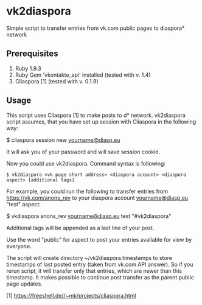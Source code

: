 vk2diaspora
===========

Simple script to transfer entries from vk.com public pages to diaspora* network

Prerequisites
-------------

  1. Ruby 1.9.3
  2. Ruby Gem 'vkontakte_api' installed (tested with v. 1.4)
  3. Cliaspora [1] (tested with v. 0.1.9)
  
Usage
-----

This script uses Cliaspora [1] to make posts to d* network. vk2diaspora script assumes, that you have set up session with Cliaspora in the following way:

$ cliaspora session new yourname@diasp.eu

It will ask you of your password and will save session cookie.

Now you could use vk2diaspora. Command syntax is following:
```
$ vk2diaspora <vk page short address> <diaspora account> <diaspora aspect> [additional tags]
```

For example, you could run the following to transfer entries from https://vk.com/anons_rev to your diaspora account yourname@diasp.eu "test" aspect:

$ vkdiaspora anons_rev yourname@diasp.eu test "#vk2diaspora"

Additional tags will be appended as a last line of your post. 

Use the word "public" for aspect to post your entries available for view by everyone.

The script will create directory ~/vk2diaspora.timestamps to store timestamps of last posted entry (taken from vk.com API answer). So if you rerun script, it will transfer only that entries, which are newer than this timestamp. It makes possible to continue post transfer as the parent public page updates.

[1] https://freeshell.de//~mk/projects/cliaspora.html

